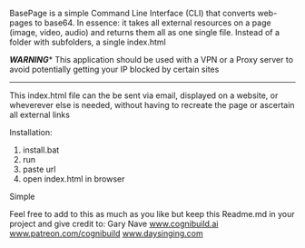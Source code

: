 BasePage is a simple Command Line Interface (CLI) that converts web-pages to base64.
In essence: it takes all external resources on a page (image, video, audio) and returns them all as one single file.  Instead of a folder with subfolders, a single index.html

***WARNING**** 
This application should be used with a
VPN or a Proxy server to avoid potentially
getting your IP blocked by certain sites
**********
This index.html file can the be sent via email, displayed on a website, or wheverever else is needed, without having to recreate the page or ascertain all external links

Installation:
1. install.bat
2. run
3. paste url
4. open index.html in browser

Simple

Feel free to add to this as much as you like but keep this Readme.md in your project and give credit to:
Gary Nave
www.cognibuild.ai
www.patreon.com/cognibuild
www.daysinging.com
